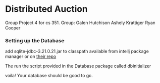 # Distributed Auction

Group Project 4 for cs 351.
Group:
Galen Hutchison
Ashely Krattiger
Ryan Cooper

### Setting up the Database
add sqlite-jdbc-3.21.0.21.jar to classpath available from intellj package manager 
or on [their repo](https://github.com/xerial/sqlite-jdbc)

The run the script provided in the Database package called dbinitializer

voila! Your database should be good to go.